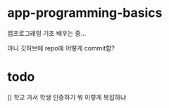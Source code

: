 # app-programming-basics
앱프로그래밍 기초 배우는 중...

아니 깃허브에 repo에 어떻게 commit함?

# todo
[] 학교 가서 학생 인증하기
  뭐 이렇게 복잡하냐
